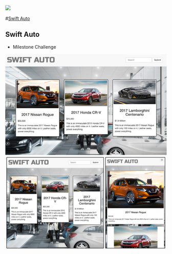 ![](http://nashvillesoftwareschool.com/images/NSS-logo-horizontal-small.jpg)

#[Swift Auto]()

## Swift Auto

- Milestone Challenge 


![Car](https://github.com/nss-evening-cohort-05/spa-milestone-challenge-webbdm/blob/challenge/img/Swift.png)
![Car](https://github.com/nss-evening-cohort-05/spa-milestone-challenge-webbdm/blob/challenge/img/SwiftAuto.jpg)
